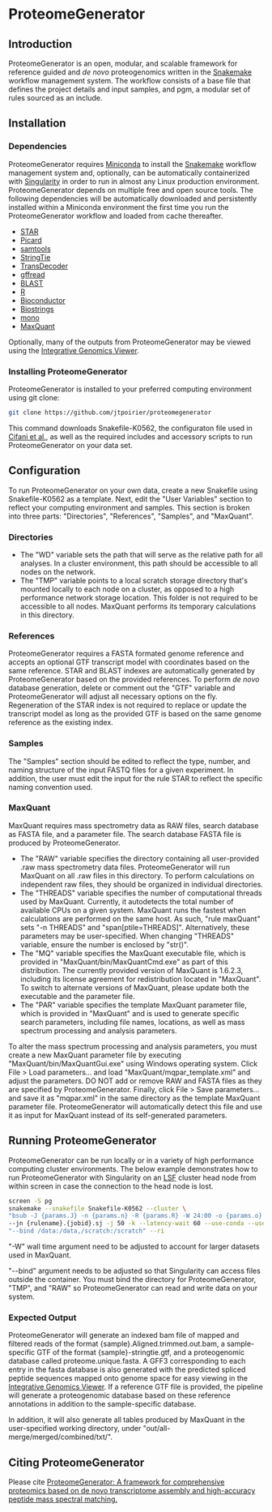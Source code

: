# ProteomeGenerator

## Introduction

ProteomeGenerator is an open, modular, and scalable framework for reference guided and *de novo* proteogenomics written in the [Snakemake](https://snakemake.readthedocs.io/en/stable/) workflow management system. The workflow consists of a base file that defines the project details and input samples, and pgm, a modular set of rules sourced as an include.

## Installation

### Dependencies

ProteomeGenerator requires [Miniconda](https://conda.io/miniconda.html) to install the [Snakemake](https://snakemake.readthedocs.io/en/stable/) workflow management system and, optionally, can be automatically containerized with [Singularity](https://singularity.lbl.gov/) in order to run in almost any Linux production environment. ProteomeGenerator depends on multiple free and open source tools. The following dependencies will be automatically downloaded and persistently installed within a Miniconda environment the first time you run the ProteomeGenerator workflow and loaded from cache thereafter.

* [STAR](https://github.com/alexdobin/STAR)
* [Picard](http://broadinstitute.github.io/picard/)
* [samtools](http://samtools.sourceforge.net)
* [StringTie](https://ccb.jhu.edu/software/stringtie/)
* [TransDecoder](https://github.com/TransDecoder/TransDecoder/wiki)
* [gffread](https://github.com/gpertea/gffread)
* [BLAST](https://blast.ncbi.nlm.nih.gov/Blast.cgi)
* [R](https://www.r-project.org/)
* [Bioconductor](https://bioconductor.org/)
* [Biostrings](https://bioconductor.org/packages/release/bioc/html/Biostrings.html)
* [mono](https://www.mono-project.com/)
* [MaxQuant](http://www.coxdocs.org/doku.php?id=maxquant:start)

Optionally, many of the outputs from ProteomeGenerator may be viewed using the [Integrative Genomics Viewer](http://software.broadinstitute.org/software/igv/).

### Installing ProteomeGenerator

ProteomeGenerator is installed to your preferred computing environment using git clone:

```bash
git clone https://github.com/jtpoirier/proteomegenerator
```

This command downloads Snakefile-K0562, the configuraton file used in [Cifani et al.](https://www.ncbi.nlm.nih.gov/pubmed/30295032), as well as the required includes and accessory scripts to run ProteomeGenerator on your data set.

## Configuration

To run ProteomeGenerator on your own data, create a new Snakefile using Snakefile-K0562 as a template. Next, edit the "User Variables" section to reflect your computing environment and samples. This section is broken into three parts: "Directories", "References", "Samples", and "MaxQuant".

### Directories

* The "WD" variable sets the path that will serve as the relative path for all analyses. In a cluster environment, this path should be accessible to all nodes on the network.
* The "TMP" variable points to a local scratch storage directory that's mounted locally to each node on a cluster, as opposed to a high performance network storage location. This folder is not required to be accessible to all nodes. MaxQuant performs its temporary calculations in this directory. 

### References

ProteomeGenerator requires a FASTA formated genome reference and accepts an optional GTF transcript model with coordinates based on the same reference. STAR and BLAST indexes are automatically generated by ProteomeGenerator based on the provided references. To perform *de novo* database generation, delete or comment out the "GTF" variable and ProteomeGenerator will adjust all necessary options on the fly. Regeneration of the STAR index is not required to replace or update the transcript model as long as the provided GTF is based on the same genome reference as the existing index.

### Samples

The "Samples" section should be edited to reflect the type, number, and naming structure of the input FASTQ files for a given experiment. In addition, the user must edit the input for the rule STAR to reflect the specific naming convention used.

### MaxQuant

MaxQuant requires mass spectrometry data as RAW files, search database as FASTA file, and a parameter file. The search database FASTA file is produced by ProteomeGenerator.

* The "RAW" variable specifies the directory containing all user-provided .raw mass spectrometry data files. ProteomeGenerator will run MaxQuant on all .raw files in this directory. To perform calculations on independent raw files, they should be organized in individual directories. 
* The "THREADS" variable specifies the number of computational threads used by MaxQuant. Currently, it autodetects the total number of available CPUs on a given system. MaxQuant runs the fastest when calculations are performed on the same host. As such, "rule maxQuant" sets "-n THREADS" and "span[ptile=THREADS]". Alternatively, these parameters may be user-specified. When changing "THREADS" variable, ensure the number is enclosed by "str()".
* The "MQ" variable specifies the MaxQuant executable file, which is provided in "MaxQuant/bin/MaxQuantCmd.exe" as part of this distribution. The currently provided version of MaxQuant is 1.6.2.3, including its license agreement for redistribution located in "MaxQuant". To switch to alternate versions of MaxQuant, please update both the executable and the parameter file. 
* The "PAR" variable specifies the template MaxQuant parameter file, which is provided in "MaxQuant" and is used to generate specific search parameters, including file names, locations, as well as mass spectrum processing and analysis parameters.

To alter the mass spectrum processing and analysis parameters, you must create a new MaxQuant parameter file by executing "MaxQuant/bin/MaxQuantGui.exe" using Windows operating system. Click File > Load parameters... and load "MaxQuant/mqpar_template.xml" and adjust the parameters. DO NOT add or remove RAW and FASTA files as they are specified by ProteomeGenerator. Finally, click File > Save parameters... and save it as "mqpar.xml" in the same directory as the template MaxQuant parameter file. ProteomeGenerator will automatically detect this file and use it as input for MaxQuant instead of its self-generated parameters.

## Running ProteomeGenerator

ProteomeGenerator can be run locally or in a variety of high performance computing cluster environments. The below example demonstrates how to run ProteomeGenerator with Singularity on an [LSF](https://www.ibm.com/support/knowledgecenter/en/SSETD4/product_welcome_platform_lsf.html) cluster head node from within screen in case the connection to the head node is lost.

```bash
screen -S pg
snakemake --snakefile Snakefile-K0562 --cluster \
"bsub -J {params.J} -n {params.n} -R {params.R} -W 24:00 -o {params.o} -eo {params.eo}" \
--jn {rulename}.{jobid}.sj -j 50 -k --latency-wait 60 --use-conda --use-singularity --singularity-args \
"--bind /data:/data,/scratch:/scratch" --ri
```

"-W" wall time argument need to be adjusted to account for larger datasets used in MaxQuant.

"--bind" argument needs to be adjusted so that Singularity can access files outside the container. You must bind the directory for ProteomeGenerator, "TMP", and "RAW" so ProteomeGenerator can read and write data on your system.

### Expected Output

ProteomeGenerator will generate an indexed bam file of mapped and filtered reads of the format {sample}.Aligned.trimmed.out.bam, a sample-specific GTF of the format {sample}-stringtie.gtf, and a proteogenomic database called proteome.unique.fasta. A GFF3 corresponding to each entry in the fasta database is also generated with the predicted spliced peptide sequences mapped onto genome space for easy viewing in the [Integrative Genomics Viewer](http://software.broadinstitute.org/software/igv/). If a reference GTF file is provided, the pipeline will generate a proteogenomic database based on these reference annotations in addition to the sample-specific database.

In addition, it will also generate all tables produced by MaxQuant in the user-specified working directory, under "out/all-merge/merged/combined/txt/".

## Citing ProteomeGenerator

Please cite [ProteomeGenerator: A framework for comprehensive proteomics based on de novo transcriptome assembly and high-accuracy peptide mass spectral matching.](https://www.ncbi.nlm.nih.gov/pubmed/30295032)